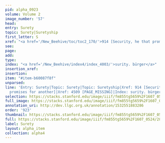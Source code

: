```yaml
---
pid: alpha_0923
volume: Volume 2
image_number: '57'
head: 
entry: Surety
topic: Surety|Suretyship
first_letter: S
xref: "<a href='/New_Beehive/toc/toc2_170/'>914 [Security, he that promises for another]</a>"
see: 
page: 
add: 
type: 
index: "<a href='/New_Beehive/index4/index_4003/'>surity. bürger</a>"
insertion_xref: 
insertion: 
item: "#item-b60087f8f"
unparsed: 
line: 'Entry: Surety|Topic: Surety|Topic: Suretyship|Xref: 914 [Security, he that
  promises for another]|Xref: 4509 [PAGE_MISSING]|Index: surity. bürger|#item-b60087f8f'
selection: https://stacks.stanford.edu/image/iiif/fm855tg5659%2F1607_0524/282,704,3125,426/full/0/default.jpg
full_image: https://stacks.stanford.edu/image/iiif/fm855tg5659%2F1607_0524/full/full/0/default.jpg
annotation_uri: http://dev.llgc.org.uk/annotation/1532551883286
order: '923'
thumbnail: https://stacks.stanford.edu/image/iiif/fm855tg5659%2F1607_0524/282,704,600,180/250,/0/default.jpg
full: https://stacks.stanford.edu/image/iiif/fm855tg5659%2F1607_0524/282,704,3125,426/full/0/default.jpg
label: Surety
layout: alpha_item
collection: alpha4
---
```

